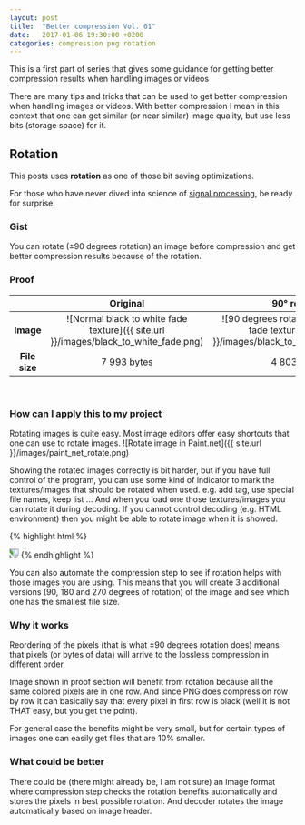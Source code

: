 ```yaml
---
layout: post
title:  "Better compression Vol. 01"
date:   2017-01-06 19:30:00 +0200
categories: compression png rotation
---
```

This is a first part of series that gives some guidance for getting better compression results when handling images or videos

There are many tips and tricks that can be used to get better compression when handling images or videos. With better compression I mean in this context that one can get similar (or near similar) image quality, but use less bits (storage space) for it.

## Rotation

This posts uses **rotation** as one of those bit saving optimizations. 

For those who have never dived into science of [signal processing](https://en.wikipedia.org/wiki/Signal_processing), be ready for surprise.

### Gist
You can rotate (±90 degrees rotation) an image before compression and get better compression results because of the rotation.

### Proof

|      | Original       | 90° rotated |
|:-------------:|:-------------:|:-------------:|
| **Image** | ![Normal black to white fade texture]({{ site.url }}/images/black_to_white_fade.png) | ![90 degrees rotated black to white fade texture]({{ site.url }}/images/black_to_white_fade_90.png) |
| **File size** | &nbsp; &nbsp;7 993 bytes&nbsp; &nbsp; | &nbsp; &nbsp;4 803 bytes&nbsp; &nbsp; |

&nbsp;

### How can I apply this to my project
Rotating images is quite easy. Most image editors offer easy shortcuts that one can use to rotate images.
![Rotate image in Paint.net]({{ site.url }}/images/paint_net_rotate.png)

Showing the rotated images correctly is bit harder, but if you have full control of the program, you can use some kind of indicator to mark the textures/images that should be rotated when used. e.g. add tag, use special file names, keep list ... And when you load one those textures/images you can rotate it during decoding. If you cannot control decoding (e.g. HTML environment) then you might be able to rotate image when it is showed. 

{% highlight html %}
<!--Rotate image 90 degrees-->
<img src="image_that_needs_rotation.png" style="transform: rotate(90deg);">
{% endhighlight %}

You can also automate the compression step to see if rotation helps with those images you are using. This means that you will create 3 additional versions (90, 180 and 270 degrees of rotation) of the image and see which one has the smallest file size.

### Why it works
Reordering of the pixels (that is what ±90 degrees rotation does) means that pixels (or bytes of data) will arrive to the lossless compression in different order. 

Image shown in proof section will benefit from rotation because all the same colored pixels are in one row. And since PNG does compression row by row it can basically say that every pixel in first row is black (well it is not THAT easy, but you get the point).

For general case the benefits might be very small, but for certain types of images one can easily get files that are 10% smaller.

### What could be better
There could be (there might already be, I am not sure) an image format where compression step checks the rotation benefits automatically and stores the pixels in best possible rotation. And decoder rotates the image automatically based on image header.